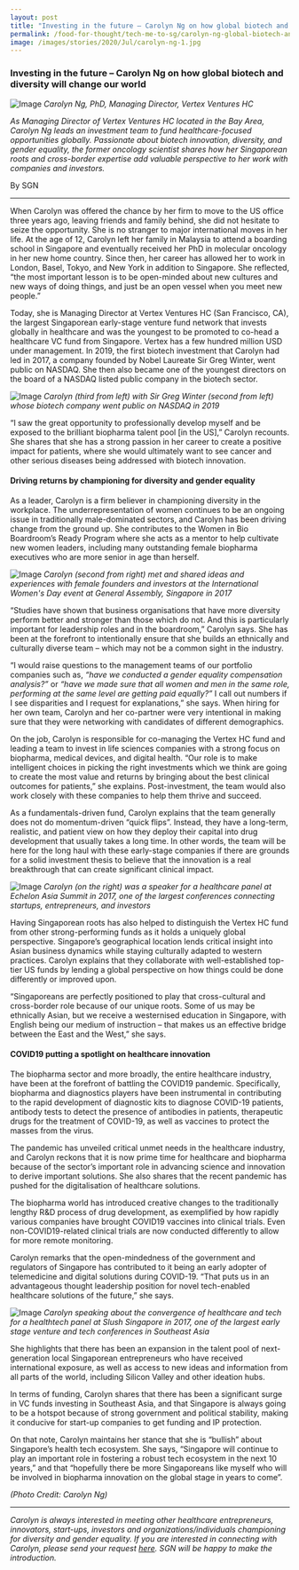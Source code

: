 ```yaml
---
layout: post
title: "Investing in the future – Carolyn Ng on how global biotech and diversity will change our world"
permalink: /food-for-thought/tech-me-to-sg/carolyn-ng-global-biotech-and-diversity
image: /images/stories/2020/Jul/carolyn-ng-1.jpg
---
```


### Investing in the future – Carolyn Ng on how global biotech and diversity will change our world 

![Image](/images/stories/2020/Jul/carolyn-ng-1.jpg)
_Carolyn Ng, PhD, Managing Director, Vertex Ventures HC_

_As Managing Director of Vertex Ventures HC located in the Bay Area, Carolyn Ng leads an investment team to fund healthcare-focused opportunities globally. Passionate about biotech innovation, diversity, and gender equality, the former oncology scientist shares how her Singaporean roots and cross-border expertise add valuable perspective to her work with companies and investors._

By SGN

<hr>

When Carolyn was offered the chance by her firm to move to the US office three years ago, leaving friends and family behind, she did not hesitate to seize the opportunity. She is no stranger to major international moves in her life. At the age of 12, Carolyn left her family in Malaysia to attend a boarding school in Singapore and eventually received her PhD in molecular oncology in her new home country. Since then, her career has allowed her to work in London, Basel, Tokyo, and New York in addition to Singapore. She reflected, “the most important lesson is to be open-minded about new cultures and new ways of doing things, and just be an open vessel when you meet new people.” 

Today, she is Managing Director at Vertex Ventures HC (San Francisco, CA), the largest Singaporean early-stage venture fund network that invests globally in healthcare and was the youngest to be promoted to co-head a healthcare VC fund from Singapore. Vertex has a few hundred million USD under management. In 2019, the first biotech investment that Carolyn had led in 2017, a company founded by Nobel Laureate Sir Greg Winter, went public on NASDAQ. She then also became one of the youngest directors on the board of a NASDAQ listed public company in the biotech sector.  

![Image](/images/stories/2020/Jul/carolyn-ng-2.jpg)
_Carolyn (third from left) with Sir Greg Winter (second from left) whose biotech company went public on NASDAQ in 2019_

“I saw the great opportunity to professionally develop myself and be exposed to the brilliant biopharma talent pool [in the US],” Carolyn recounts. She shares that she has a strong passion in her career to create a positive impact for patients, where she would ultimately want to see cancer and other serious diseases being addressed with biotech innovation.

#### Driving returns by championing for diversity and gender equality 

As a leader, Carolyn is a firm believer in championing diversity in the workplace. The underrepresentation of women continues to be an ongoing issue in traditionally male-dominated sectors, and Carolyn has been driving change from the ground up. She contributes to the Women in Bio Boardroom’s Ready Program where she acts as a mentor to help cultivate new women leaders, including many outstanding female biopharma executives who are more senior in age than herself. 

![Image](/images/stories/2020/Jul/carolyn-ng-3.jpg)
_Carolyn (second from right) met and shared ideas and experiences with female founders and investors at the International Women's Day event at General Assembly, Singapore in 2017_

“Studies have shown that business organisations that have more diversity perform better and stronger than those which do not. And this is particularly important for leadership roles and in the boardroom,” Carolyn says. She has been at the forefront to intentionally ensure that she builds an ethnically and culturally diverse team – which may not be a common sight in the industry. 

“I would raise questions to the management teams of our portfolio companies such as, _“have we conducted a gender equality compensation analysis?”_ or _“have we made sure that all women and men in the same role, performing at the same level are getting paid equally?”_ I call out numbers if I see disparities and I request for explanations,” she says. When hiring for her own team, Carolyn and her co-partner were very intentional in making sure that they were networking with candidates of different demographics.

On the job, Carolyn is responsible for co-managing the Vertex HC fund and leading a team to invest in life sciences companies with a strong focus on biopharma, medical devices, and digital health. “Our role is to make intelligent choices in picking the right investments which we think are going to create the most value and returns by bringing about the best clinical outcomes for patients,” she explains. Post-investment, the team would also work closely with these companies to help them thrive and succeed.

As a fundamentals-driven fund, Carolyn explains that the team generally does not do momentum-driven “quick flips”. Instead, they have a long-term, realistic, and patient view on how they deploy their capital into drug development that usually takes a long time. In other words, the team will be here for the long haul with these early-stage companies if there are grounds for a solid investment thesis to believe that the innovation is a real breakthrough that can create significant clinical impact. 

![Image](/images/stories/2020/Jul/carolyn-ng-4.jpg)
_Carolyn (on the right) was a speaker for a healthcare panel at Echelon Asia Summit in 2017, one of the largest conferences connecting startups, entrepreneurs, and investors_

Having Singaporean roots has also helped to distinguish the Vertex HC fund from other strong-performing funds as it holds a uniquely global perspective. Singapore’s geographical location lends critical insight into Asian business dynamics while staying culturally adapted to western practices. Carolyn explains that they collaborate with well-established top-tier US funds by lending a global perspective on how things could be done differently or improved upon.

“Singaporeans are perfectly positioned to play that cross-cultural and cross-border role because of our unique roots. Some of us may be ethnically Asian, but we receive a westernised education in Singapore, with English being our medium of instruction – that makes us an effective bridge between the East and the West,” she says. 

#### COVID19 putting a spotlight on healthcare innovation 

The biopharma sector and more broadly, the entire healthcare industry, have been at the forefront of battling the COVID19 pandemic. Specifically, biopharma and diagnostics players have been instrumental in contributing to the rapid development of diagnostic kits to diagnose COVID-19 patients, antibody tests to detect the presence of antibodies in patients, therapeutic drugs for the treatment of COVID-19, as well as vaccines to protect the masses from the virus. 

The pandemic has unveiled critical unmet needs in the healthcare industry, and Carolyn reckons that it is now prime time for healthcare and biopharma because of the sector’s important role in advancing science and innovation to derive important solutions. She also shares that the recent pandemic has pushed for the digitalisation of healthcare solutions. 

The biopharma world has introduced creative changes to the traditionally lengthy R&D process of drug development, as exemplified by how rapidly various companies have brought COVID19 vaccines into clinical trials. Even non-COVID19-related clinical trials are now conducted differently to allow for more remote monitoring. 

Carolyn remarks that the open-mindedness of the government and regulators of Singapore has contributed to it being an early adopter of telemedicine and digital solutions during COVID-19. “That puts us in an advantageous thought leadership position for novel tech-enabled healthcare solutions of the future,” she says.

![Image](/images/stories/2020/Jul/carolyn-ng-5.jpg)
_Carolyn speaking about the convergence of healthcare and tech for a healthtech panel at Slush Singapore in 2017, one of the largest early stage venture and tech conferences in Southeast Asia_


She highlights that there has been an expansion in the talent pool of next-generation local Singaporean entrepreneurs who have received international exposure, as well as access to new ideas and information from all parts of the world, including Silicon Valley and other ideation hubs. 

In terms of funding, Carolyn shares that there has been a significant surge in VC funds investing in Southeast Asia, and that Singapore is always going to be a hotspot because of strong government and political stability, making it conducive for start-up companies to get funding and IP protection. 

On that note, Carolyn maintains her stance that she is “bullish” about Singapore’s health tech ecosystem. She says, “Singapore will continue to play an important role in fostering a robust tech ecosystem in the next 10 years,” and that “hopefully there be more Singaporeans like myself who will be involved in biopharma innovation on the global stage in years to come”.

_(Photo Credit: Carolyn Ng)_

<hr>


_Carolyn is always interested in meeting other healthcare entrepreneurs, innovators, start-ups, investors and organizations/individuals championing for diversity and gender equality. If you are interested in connecting with Carolyn, please send your request [here](https://form.gov.sg/#!/5efb9f53c1e4e30011ad238f). SGN will be happy to make the introduction._
